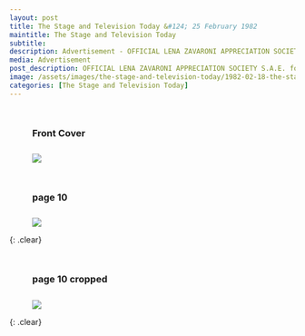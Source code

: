 ```yaml
---
layout: post
title: The Stage and Television Today &#124; 25 February 1982
maintitle: The Stage and Television Today
subtitle: 
description: Advertisement - OFFICIAL LENA ZAVARONI APPRECIATION SOCIETY S.A.E. for details 75 Highfield Rd. Blackpool. Lanes. CATHOLIC STAGE GUILD Membership details contact
media: Advertisement
post_description: OFFICIAL LENA ZAVARONI APPRECIATION SOCIETY S.A.E. for details 75 Highfield Rd. Blackpool. Lanes. CATHOLIC STAGE GUILD.
image: /assets/images/the-stage-and-television-today/1982-02-18-the-stage-and-television-today-front-cover.jpg
categories: [The Stage and Television Today]
---
```


<figure class="fig1">
<figcaption>
<h3 id="front-cover">Front Cover</h3>
</figcaption>
<a href="/assets/images/the-stage-and-television-today/1982-02-18-the-stage-and-television-today-front-cover.jpg"><img src="/assets/images/the-stage-and-television-today/1982-02-18-the-stage-and-television-today-front-cover.jpg" class="full-width zoom-in"></a>
</figure>

<figure class="fig2">
<figcaption>
<h3 id="page-10">page 10</h3>
</figcaption>
<a href="/assets/images/the-stage-and-television-today/1982-02-18-the-stage-and-television-today-page-10.jpg"><img src="/assets/images/the-stage-and-television-today/1982-02-18-the-stage-and-television-today-page-10.jpg" class="full-width zoom-in"></a>
</figure>

{: .clear}

<figure class="fig1">
<figcaption>
<h3 id="page-10-cropped">page 10 cropped</h3>
</figcaption>
<a href="/assets/images/the-stage-and-television-today/1982-02-18-the-stage-and-television-today-page-10-cropped.jpg"><img src="/assets/images/the-stage-and-television-today/1982-02-18-the-stage-and-television-today-page-10-cropped.jpg" class="full-width zoom-in"></a>
</figure>

<br />{: .clear}

<style>
.fig1 {float:left; width:49%;}

.fig2 {float:right; width:49%;}

figcaption {float:left; width:100%;}

@media screen and (orientation:portrait) {
.fig1, .fig2 {float:left; width:100%;}
figcaption {float:left; width:100%; margin-bottom: 10px;}
}
</style>

